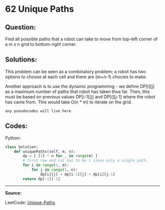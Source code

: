 62 Unique Paths
===============

Question:
---------

Find all possible paths that a robot can take to move from top-left corner of
a m x n grid to bottom-right corner.

Solutions:
----------

This problem can be seen as a combinatory problem; a robot has two options to
choose at each cell and there are (m+n-1) chocies to make.

Another approach is to use the dynamic programming - we define DP[i][j] as
a maximum number of paths that robot has taken thus far. Then, this must be
based on previous values DP[i-1][j] and DP[i][j-1] where the robot has came
from. This would take O(n * m) to iterate on the grid.

```
any pseudocodes will live here
```

Codes:
------

Python:

```python
class Solution:
    def uniquePaths(self, m, n):
        dp = [ [1] * n for _ in range(m) ]
        # first row and col has to be 1 since only a single path.
        for i in range(1, m):
            for j in range(1, n):
                dp[i][j] = dp[i-1][j] + dp[i][j-1]
        return dp[-1][-1]
```

---

**Source:**

LeetCode: [Unique-Paths](https://leetcode.com/problems/unique-paths)
